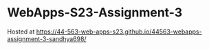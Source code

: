 # WebApps-S23-Assignment-3
Hosted at https://44-563-web-apps-s23.github.io/44563-webapps-assignment-3-sandhya698/